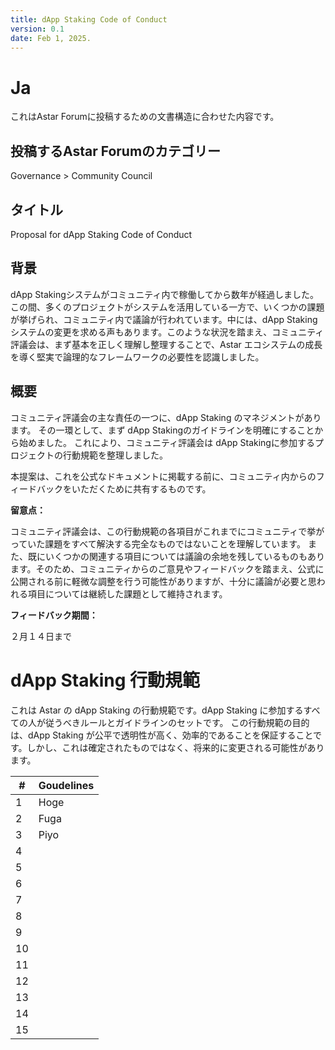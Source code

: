 ```yaml
---
title: dApp Staking Code of Conduct
version: 0.1
date: Feb 1, 2025.
---
```


# Ja
これはAstar Forumに投稿するための文書構造に合わせた内容です。

## 投稿するAstar Forumのカテゴリー
Governance > Community Council


## タイトル
Proposal for dApp Staking Code of Conduct


## 背景

dApp Stakingシステムがコミュニティ内で稼働してから数年が経過しました。この間、多くのプロジェクトがシステムを活用している一方で、いくつかの課題が挙げられ、コミュニティ内で議論が行われています。中には、dApp Stakingシステムの変更を求める声もあります。このような状況を踏まえ、コミュニティ評議会は、まず基本を正しく理解し整理することで、Astar エコシステムの成長を導く堅実で論理的なフレームワークの必要性を認識しました。

## 概要

コミュニティ評議会の主な責任の一つに、dApp Staking のマネジメントがあります。
その一環として、まず dApp Stakingのガイドラインを明確にすることから始めました。
これにより、コミュニティ評議会は dApp Stakingに参加するプロジェクトの行動規範を整理しました。

本提案は、これを公式なドキュメントに掲載する前に、コミュニティ内からのフィードバックをいただくために共有するものです。


**留意点：**

コミュニティ評議会は、この行動規範の各項目がこれまでにコミュニティで挙がっていた課題をすべて解決する完全なものではないことを理解しています。
また、既にいくつかの関連する項目については議論の余地を残しているものもあります。そのため、コミュニティからのご意見やフィードバックを踏まえ、公式に公開される前に軽微な調整を行う可能性がありますが、十分に議論が必要と思われる項目については継続した課題として維持されます。

**フィードバック期間：**

２月１４日まで

# dApp Staking 行動規範
これは Astar の dApp Staking の行動規範です。dApp Staking に参加するすべての人が従うべきルールとガイドラインのセットです。
この行動規範の目的は、dApp Staking が公平で透明性が高く、効率的であることを保証することです。しかし、これは確定されたものではなく、将来的に変更される可能性があります。

|  # | Goudelines |
|----|------------|
|  1 | Hoge |
|  2 | Fuga |
|  3 | Piyo |
|  4 | |
|  5 | |
|  6 | |
|  7 | |
|  8 | |
|  9 | |
| 10 | |
| 11 | |
| 12 | |
| 13 | |
| 14 | |
| 15 | |
